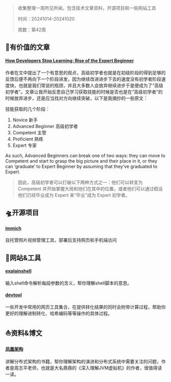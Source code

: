 >收集整理一周所见所闻，包含技术文章资料，开源项目和一些网站工具
>
>时间：20241014-20241020
>
>周数：第42周

## 📜有价值的文章

#### [How Developers Stop Learning: Rise of the Expert Beginner](https://daedtech.com/how-developers-stop-learning-rise-of-the-expert-beginner/)
作者在文中提出了一个有意思的观点，高级初学者也就是在初级阶段的得到足够的反馈后便不再向下一个阶段进发，因为继续改进进步下去的速度没有初学者阶段速度快，也就是我们常说的瓶颈，并且大多数人会放弃继续进步于是便成为了“高级初学者”。文章让我开始反思自己学习获取技能的时候是否也是在“高级初学者”的时候放弃进步，还是应当找对方向继续突破，以下是我摘抄的一些原文：

技能获取的几个阶段：
1. Novice 新手
2. Advanced Beginner 高级初学者
3. Competent 主管
4. Proficient 熟练
5. Expert 专家

As such, Advanced Beginners can break one of two ways: they can move to Competent and start to grasp the big picture and their place in it, or they can ‘graduate’ to Expert Beginner by assuming that they’ve graduated to Expert.  

>因此，高级初学者可以打破以下两种方式之一：他们可以转变为 Competent 并开始掌握大局和他们在其中的位置，或者他们可以通过假设他们已经毕业成为 Expert 来“毕业”成为 Expert 初学者。


## 🛸开源项目

#### [immich](https://github.com/immich-app/immich)
自托管照片视频管理工具，部署后支持网页和手机端访问


## 🚀网站&工具

#### [explainshell](https://www.explainshell.com/)
输入shell命令解析每段参数的含义，帮你理解shell脚本的意思。

#### [devtool](https://devtool.tech/for-star)
一些开发中常用的网页工具集合，在提供转化结果的同时会附带计算过程，帮助你更好的理解进制转化、哈希编码等等操作的具体过程。

## ⛵资料&博文

#### [凤凰架构](https://icyfenix.cn/)
讲解分布式架构的书籍，帮你理解架构的演进和分布式系统中需要关注的问题，作者是周志平老师，也就是大名鼎鼎的《深入理解JVM虚拟机》的作者，很值得读一读。